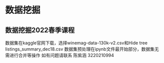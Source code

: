 # 数据挖掘
## 数据挖掘2022春季课程
数据集在kaggle官网下载，选择winemag-data-130k-v2.csv和Hide tree listings_summary_dec18.csv
数据集预处理在ipynb文件最开始部分，数据集无需进行合并等操作
如有问题请联系 陈紫涵 3220210994
